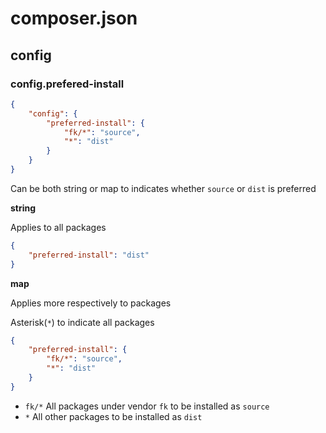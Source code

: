 # composer.json

## config

### config.prefered-install

```json
{
    "config": {
        "preferred-install": {
            "fk/*": "source",
            "*": "dist"
        }
    }    
}
```

Can be both string or map to indicates whether `source` or `dist` is preferred

**string**

Applies to all packages

```json
{
    "preferred-install": "dist"
}
```

**map**

Applies more respectively to packages

Asterisk(`*`) to indicate all packages

```json
{
    "preferred-install": {
        "fk/*": "source",
        "*": "dist"
    }
}
```

- `fk/*` All packages under vendor `fk` to be installed as `source`
- `*` All other packages to be installed as `dist`

